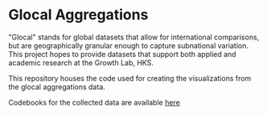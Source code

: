 # Glocal Aggregations

"Glocal" stands for global datasets that allow for international comparisons, but are geographically granular enough to capture subnational variation. This project hopes to provide datasets that support both applied and academic research at the Growth Lab, HKS.

This repository houses the code used for creating the visualizations from the glocal aggregations data.

Codebooks for the collected data are available [here](https://docs.google.com/spreadsheets/d/1JWInGw6vcGZPi3TgEsZ66OyCA_t_kLjGYhIZTIJyl_Q/edit#gid=0)

